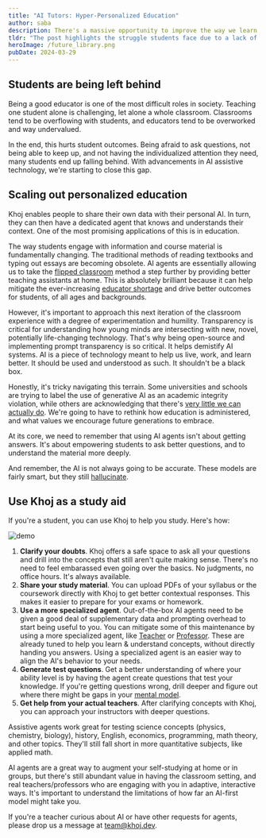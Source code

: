 ```yaml
---
title: "AI Tutors: Hyper-Personalized Education"
author: saba
description: There's a massive opportunity to improve the way we learn by leveraging AI to directly cater to student needs.
tldr: "The post highlights the struggle students face due to a lack of personalized attention in education. It shows how Khoj can be a solution to enhance learning outcomes by providing tailored study assistance. It emphasizes the importance of open-source development and transparency in AI technologies for ethical and effective use in education."
heroImage: /future_library.png
pubDate: 2024-03-29
---
```


## Students are being left behind

Being a good educator is one of the most difficult roles in society. Teaching one student alone is challenging, let alone a whole classroom. Classrooms tend to be overflowing with students, and educators tend to be overworked and way undervalued.

In the end, this hurts student outcomes. Being afraid to ask questions, not being able to keep up, and not having the individualized attention they need, many students end up falling behind. With advancements in AI assistive technology, we're starting to close this gap.


## Scaling out personalized education

Khoj enables people to share their own data with their personal AI. In turn, they can then have a dedicated agent that knows and understands their context. One of the most promising applications of this is in education.

The way students engage with information and course material is fundamentally changing. The traditional methods of reading textbooks and typing out essays are becoming obsolete. AI agents are essentially allowing us to take the [flipped classroom](https://en.wikipedia.org/wiki/Flipped_classroom) method a step further by providing better teaching assistants at home. This is absolutely brilliant because it can help mitigate the ever-increasing [educator shortage](https://www.ed.gov/raisethebar/educators) and drive better outcomes for students, of all ages and backgrounds.

However, it's important to approach this next iteration of the classroom experience with a degree of experimentation and humility. Transparency is critical for understanding how young minds are intersecting with new, novel, potentially life-changing technology. That's why being open-source and implementing prompt transparency is so critical. It helps demistify AI systems. AI is a piece of technology meant to help us live, work, and learn better. It should be used and understood as such. It shouldn't be a black box.

Honestly, it's tricky navigating this terrain. Some universities and schools are trying to label the use of generative AI as an academic integrity violation, while others are acknowledging that there's [very little we can actually do](https://teaching.cornell.edu/generative-artificial-intelligence/ai-academic-integrity). We're going to have to rethink how education is administered, and what values we encourage future generations to embrace.

At its core, we need to remember that using AI agents isn't about getting answers. It's about empowering students to ask better questions, and to understand the material more deeply.

And remember, the AI is not always going to be accurate. These models are fairly smart, but they still [hallucinate](https://en.wikipedia.org/wiki/Hallucination_(artificial_intelligence)).


## Use Khoj as a study aid

If you're a student, you can use Khoj to help you study. Here's how:

![demo](/using_khoj_for_studying.gif)

1. **Clarify your doubts**. Khoj offers a safe space to ask all your questions and drill into the concepts that still aren't quite making sense. There's no need to feel embarassed even going over the basics. No judgments, no office hours. It's always available.
2. **Share your study material**. You can upload PDFs of your syllabus or the coursework directly with Khoj to get better contextual responses. This makes it easier to prepare for your exams or homework.
3. **Use a more specialized agent**. Out-of-the-box AI agents need to be given a good deal of supplementary data and prompting overhead to start being useful to you. You can mitigate some of this maintenance by using a more specialized agent, like [Teacher](https://app.khoj.dev/agent/teacher) or [Professor](https://app.khoj.dev/agent/professor). These are already tuned to help you learn & understand concepts, without directly handing you answers. Using a specialized agent is an easier way to align the AI's behavior to your needs.
4. **Generate test questions**. Get a better understanding of where your ability level is by having the agent create questions that test your knowledge. If you're getting questions wrong, drill deeper and figure out where there might be gaps in your [mental model](https://fs.blog/mental-models/).
5. **Get help from your actual teachers**. After clarifying concepts with Khoj, you can approach your instructors with deeper questions.

Assistive agents work great for testing science concepts (physics, chemistry, biology), history, English, economics, programming, math theory, and other topics. They'll still fall short in more quantitative subjects, like applied math.

AI agents are a great way to augment your self-studying at home or in groups, but there's still abundant value in having the classroom setting, and real teachers/professors who are engaging with you in adaptive, interactive ways. It's important to understand the limitations of how far an AI-first model might take you.

If you're a teacher curious about AI or have other requests for agents, please drop us a message at team@khoj.dev.

